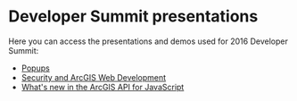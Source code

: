 # Developer Summit presentations


Here you can access the presentations and demos used for 2016 Developer Summit:


* [Popups](http://hgonzago.github.io/DevSummit-presentations/Dev-Summit-2016/popups/)
* [Security and ArcGIS Web Development](http://hgonzago.github.io/DevSummit-presentations/Dev-Summit-2016/security)
* [What's new in the ArcGIS API for JavaScript](http://hgonzago.github.io/DevSummit-presentations/Dev-Summit-2016/whats-new)




